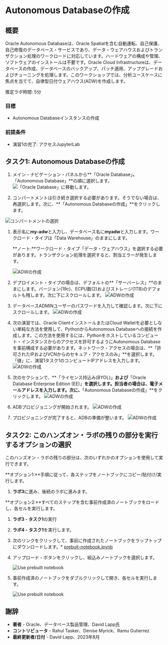 # Autonomous Databaseの作成

## 概要

Oracle Autonomous Databaseは、Oracle Spatialを含む自動運転、自己保護、自己修復のデータベース・サービスであり、データ・ウェアハウスおよびトランザクション処理のワークロードに対応しています。ハードウェアの構成や管理、ソフトウェアのインストールは不要です。Oracle Cloud Infrastructureは、データベースの作成、データベースのバックアップ、パッチ適用、アップグレードおよびチューニングを処理します。このワークショップでは、分析ユースケースに焦点を当てて、自律型日付ウェアハウス(ADW)を作成します。

推定ラボ時間: 5分

### 目標

*   Autonomous Databaseインスタンスの作成

### 前提条件

*   演習1の完了: アクセスJupyterLab

## タスク1: Autonomous Databaseの作成

1.  メイン・ナビゲーション・パネルから**「Oracle Database」**、**「Autonomous Database」**の順に選択します。 ![「Oracle Database」に移動します。](images/adb-01.png)
    
2.  コンパートメントは引き続き選択する必要があります。そうでない場合は、再選択します。次に、**「Autonomous Databaseの作成」**をクリックします。
    

![コンパートメントの選択](images/adb-02.png)

1.  表示名に**my-adw**と入力し、データベース名に**myadw**と入力します。ワークロード・タイプは「Data Warehouse」のままにします。
    
    **ノート:**ワークロード・タイプ「データ・ウェアハウス」を選択する必要があります。トランザクション処理を選択すると、割当エラーが発生します。
    
    ![ADWの作成](images/adb-03.png)
    
2.  デプロイメント・タイプの場合は、デフォルトの**「サーバーレス」**のままにします。バージョン(19c)、ECPU数(2)およびストレージ(1TB)のデフォルトも残します。次に下にスクロールします。 ![ADWの作成](images/adb-04.png)
    
3.  データベースADMINユーザーのパスワードを入力して確認します。次に下にスクロールします。 ![ADWの作成](images/adb-05.png)
    
4.  次の演習では、Oracle ClientインストールまたはCloud Walletを必要としない単純な方法を使用して、PythonからAutonomous Databaseへの接続を作成します。この方法を使用するには、Pythonをホストしているコンピュート・インスタンスからのアクセスを許可するようにAutonomous Databaseを事前構成する必要があります。ネットワーク・アクセスの場合は、**「許可されたIPおよびVCNからのセキュア・アクセスのみ」**を選択します。「値」に、演習1タスク1のコンピュートIPアドレスを入力します。 ![ADWの作成](images/adb-07.png)
    
5.  次のセクションで、**「ライセンス持込み(BYOL)」**および**「Oracle Database Enterprise Edition (EE)」**を選択します。担当者の場合は、電子メールアドレスを入力します。次に、**「Autonomous Databaseの作成」**をクリックします。 ![ADWの作成](images/adb-08.png)
    
6.  ADBプロビジョニングが開始されます。 ![ADWの作成](images/adb-09.png)
    
7.  プロビジョニングが完了すると、ADBの準備が整います。 ![ADWの作成](images/adb-10.png)
    

## タスク2: このハンズオン・ラボの残りの部分を実行するオプションの選択

このハンズオン・ラボの残りの部分は、次のいずれかのオプションを使用して実行できます。

**オプション1:**手順に従って、各ステップをノートブックにコピー/貼付け/実行します。

1.  **ラボ3**に進み、後続のラボに進みます。

**オプション2:**すべてのステップを含む事前作成済のノートブックをロードし、各セルを実行します。

1.  **ラボ3 - タスク1**の実行
    
2.  **ラボ4 - タスク1**を実行します。
    
3.  次のリンクをクリックして、事前に作成されたノートブックをラップトップにダウンロードします。\* [prebuit-notebook.ipynb](../access-jupyterlab/files/prebuilt-notebook.ipynb)
    
4.  アップロード・ボタンをクリックし、組込みノートブックを選択します。
    

     ![Use prebuilt notebook](./images/prebuilt-nb-01.png)
    

5.  事前作成済のノートブックをダブルクリックして開き、各セルを実行します。

     ![Use prebuilt notebook](./images/prebuilt-nb-02.png)
    

## 謝辞

*   **著者** - Oracle、データベース製品管理、David Lapp氏
*   **コントリビュータ** - Rahul Tasker、Denise Myrick、Ramu Gutierrez
*   **最終更新者/日付** - David Lapp、2023年8月